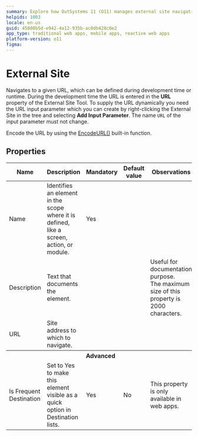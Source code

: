 ```yaml
---
summary: Explore how OutSystems 11 (O11) manages external site navigation through URL properties and dynamic input parameters.
helpids: 1003
locale: en-us
guid: 45080b5d-e942-4a12-935b-ac0db428c0e2
app_type: traditional web apps, mobile apps, reactive web apps
platform-version: o11
figma:
---
```


# External Site

Navigates to a given URL, which can be defined during development time or runtime. During the development time the URL is entered in the **URL** property of the External Site Tool. To supply the URL dynamically you need the URL input parameter which you can create by right-clicking the External Site in the tree and selecting **Add Input Parameter**. The name `URL` of the input parameter must not change.

Encode the URL by using the [EncodeURL()](<builtinfunction-text.md#EncodeUrl>) built-in function.

## Properties

<table markdown="1">
<thead>
<tr>
<th>Name</th>
<th>Description</th>
<th>Mandatory</th>
<th>Default value</th>
<th>Observations</th>
</tr>
</thead>
<tbody>
<tr>
<td title="Name">Name</td>
<td>Identifies an element in the scope where it is defined, like a screen, action, or module.</td>
<td>Yes</td>
<td></td>
<td></td>
</tr>
<tr>
<td title="Description">Description</td>
<td>Text that documents the element.</td>
<td></td>
<td></td>
<td>Useful for documentation purpose.<br/>The maximum size of this property is 2000 characters.</td>
</tr>
<tr>
<td title="URL">URL</td>
<td>Site address to which to navigate.</td>
<td></td>
<td></td>
<td></td>
</tr>
<tr >
<th colspan="5">Advanced</th>
</tr>
<tr>
<td title="Is Frequent Destination">Is Frequent Destination</td>
<td>Set to Yes to make this element visible as a quick option in Destination lists.</td>
<td>Yes</td>
<td>No</td>
<td>This property is only available in web apps.</td>
</tr>
</tbody>
</table>

